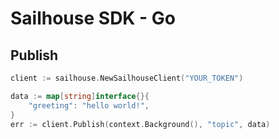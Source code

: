 # Sailhouse SDK - Go

## Publish
```go
client := sailhouse.NewSailhouseClient("YOUR_TOKEN")

data := map[string]interface{}{
    "greeting": "hello world!",
}
err := client.Publish(context.Background(), "topic", data)
```
